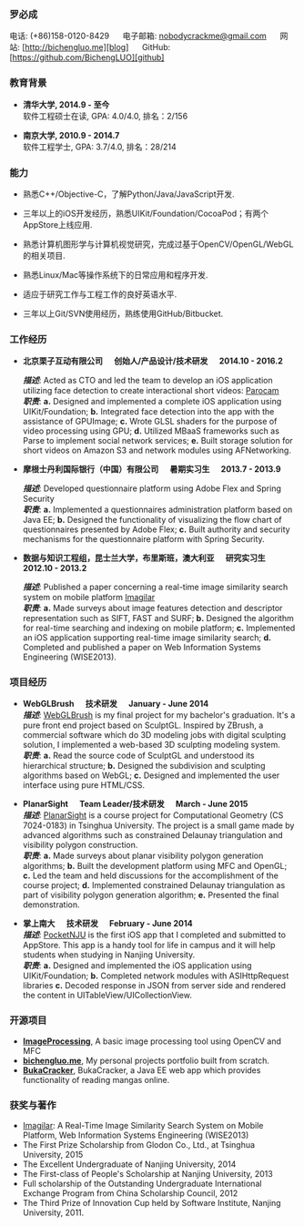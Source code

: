 ### 罗必成
电话: (+86)158-0120-8429 &nbsp;&nbsp;&nbsp;&nbsp; 电子邮箱: nobodycrackme@gmail.com &nbsp;&nbsp;&nbsp;&nbsp; 网站: [http://bichengluo.me][blog] &nbsp;&nbsp;&nbsp;&nbsp; GitHub: [https://github.com/BichengLUO][github]

### 教育背景
*	**清华大学, 2014.9 - 至今**  
	软件工程硕士在读, GPA: 4.0/4.0, 排名：2/156  

* **南京大学, 2010.9 - 2014.7**  
	软件工程学士, GPA: 3.7/4.0, 排名：28/214

### 能力

*   熟悉C++/Objective-C，了解Python/Java/JavaScript开发.

*   三年以上的iOS开发经历，熟悉UIKit/Foundation/CocoaPod；有两个AppStore上线应用.

*   熟悉计算机图形学与计算机视觉研究，完成过基于OpenCV/OpenGL/WebGL的相关项目.

*   熟悉Linux/Mac等操作系统下的日常应用和程序开发.

*   适应于研究工作与工程工作的良好英语水平.

*   三年以上Git/SVN使用经历，熟练使用GitHub/Bitbucket.  

### 工作经历

*   **北京栗子互动有限公司 &nbsp;&nbsp;&nbsp;&nbsp; 创始人/产品设计/技术研发 &nbsp;&nbsp;&nbsp;&nbsp; 2014.10 - 2016.2**

    ***描述***: Acted as CTO and led the team to develop an iOS application utilizing face detection to create interactional short videos: [Parocam][parocam]  
    ***职责***: **a.** Designed and implemented a complete iOS application using UIKit/Foundation; **b.** Integrated face detection into the app with the assistance of GPUImage; **c.** Wrote GLSL shaders for the purpose of video processing using GPU; **d.** Utilized MBaaS frameworks such as Parse to implement social network services; **e.** Built storage solution for short videos on Amazon S3 and network modules using AFNetworking.

*   **摩根士丹利国际银行（中国）有限公司 &nbsp;&nbsp;&nbsp;&nbsp; 暑期实习生 &nbsp;&nbsp;&nbsp;&nbsp; 2013.7 - 2013.9**

    ***描述***: Developed questionnaire platform using Adobe Flex and Spring Security  
    ***职责***: **a.** Implemented a questionnaires administration platform based on Java EE; **b.** Designed the functionality of visualizing the flow chart of questionnaires presented by Adobe Flex; **c.** Built authority and security mechanisms for the questionnaire platform with Spring Security.

*   **数据与知识工程组，昆士兰大学，布里斯班，澳大利亚 &nbsp;&nbsp;&nbsp;&nbsp; 研究实习生 &nbsp;&nbsp;&nbsp;&nbsp; 2012.10 - 2013.2**

    ***描述***: Published a paper concerning a real-time image similarity search system on mobile platform [Imagilar][imagilar]  
    ***职责***: **a.** Made surveys about image features detection and descriptor representation such as SIFT, FAST and SURF; **b.** Designed the algorithm for real-time searching and indexing on mobile platform; **c.** Implemented an iOS application supporting real-time image similarity search; **d.** Completed and published a paper on Web Information Systems Engineering (WISE2013).

### 项目经历

*   **WebGLBrush &nbsp;&nbsp;&nbsp;&nbsp; 技术研发 &nbsp;&nbsp;&nbsp;&nbsp; January - June 2014**  
***描述***: [WebGLBrush][webglbrush] is my final project for my bachelor's graduation. It's a pure front end project based on SculptGL. Inspired by ZBrush, a commercial software which do 3D modeling jobs with digital sculpting solution, I implemented a web-based 3D sculpting modeling system.  
***职责***: **a.** Read the source code of SculptGL and understood its hierarchical structure; **b.** Designed the subdivision and sculpting algorithms based on WebGL; **c.** Designed and implemented the user interface using pure HTML/CSS.

*   **PlanarSight &nbsp;&nbsp;&nbsp;&nbsp; Team Leader/技术研发 &nbsp;&nbsp;&nbsp;&nbsp; March - June 2015**  
***描述***: [PlanarSight][planarsight] is a course project for Computational Geometry (CS 7024-0183) in Tsinghua University. The project is a small game made by advanced algorithms such as constrained Delaunay triangulation and visibility polygon construction.  
***职责***: **a.** Made surveys about planar visibility polygon generation algorithms; **b.** Built the development platform using MFC and OpenGL; **c.** Led the team and held discussions for the accomplishment of the course project; **d.** Implemented constrained Delaunay triangulation as part of visibility polygon generation algorithm; **e.** Presented the final demonstration.

*   **掌上南大 &nbsp;&nbsp;&nbsp;&nbsp; 技术研发 &nbsp;&nbsp;&nbsp;&nbsp; February - June 2014**  
***描述***: [PocketNJU][pocketnju] is the first iOS app that I completed and submitted to AppStore. This app is a handy tool for life in campus and it will help students when studying in Nanjing University.  
***职责***: **a.** Designed and implemented the iOS application using UIKit/Foundation; **b.** Completed network modules with ASIHttpRequest libraries **c.** Decoded response in JSON from server side and rendered the content in UITableView/UICollectionView.

### 开源项目
* **[ImageProcessing][imageprocessing]**, A basic image processing tool using OpenCV and MFC
* **[bichengluo.me][blog@github]**, My personal projects portfolio built from scratch.
* **[BukaCracker][bukacracker]**, BukaCracker, a Java EE web app which provides functionality of reading mangas online.

### 获奖与著作

* [Imagilar][imagilar]: A Real-Time Image Similarity Search System on Mobile Platform, Web Information Systems Engineering (WISE2013)
* The First Prize Scholarship from Glodon Co., Ltd., at Tsinghua University, 2015
* The Excellent Undergraduate of Nanjing University, 2014
* The First-class of People's Scholarship at Nanjing University, 2013
* Full scholarship of the Outstanding Undergraduate International Exchange Program from China Scholarship Council, 2012
* The Third Prize of Innovation Cup held by Software Institute, Nanjing University, 2011.

[blog]:http://bichengluo.me
[github]:https://github.com/BichengLUO
[blog@github]: https://github.com/BichengLUO/bichengluo.github.io
[parocam]:http://parocam.com/
[imagilar]:http://link.springer.com/chapter/10.1007%2F978-3-642-41154-0_47
[imageprocessing]:https://github.com/BichengLUO/ImageProcessing
[bukacracker]:https://github.com/BichengLUO/BukaCracker
[pocketnju]:https://itunes.apple.com/us/app/zhang-shang-nan-da/id814490033
[planarsight]:https://github.com/BichengLUO/PlanarSight
[webglbrush]:http://webglbrush.sinaapp.com/